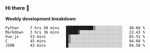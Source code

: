 ### Hi there 👋


**Weekly development breakdown**

<!--START_SECTION:waka-->
```text
Python     7 hrs 49 mins   ████████████▒░░░░░░░░░░░░   48.68 % 
Markdown   3 hrs 36 mins   █████▓░░░░░░░░░░░░░░░░░░░   22.43 % 
Vue.js     53 mins         █▒░░░░░░░░░░░░░░░░░░░░░░░   05.51 % 
C          45 mins         █▒░░░░░░░░░░░░░░░░░░░░░░░   04.68 % 
JSON       43 mins         █░░░░░░░░░░░░░░░░░░░░░░░░   04.50 % 
```
<!--END_SECTION:waka-->
